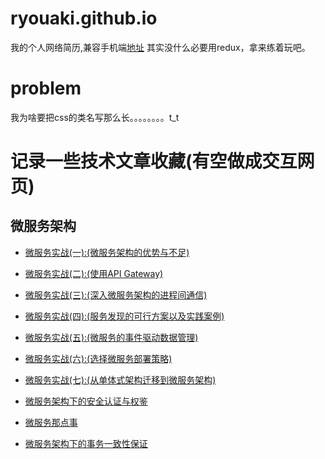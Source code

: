 # ryouaki.github.io

我的个人网络简历,兼容手机端[地址](https://ryouaki.github.io)
其实没什么必要用redux，拿来练着玩吧。

# problem

我为啥要把css的类名写那么长。。。。。。。。t_t

# 记录一些技术文章收藏(有空做成交互网页)

## 微服务架构
- [微服务实战(一):(微服务架构的优势与不足)](http://blog.longjiazuo.com/archives/1929)
- [微服务实战(二):(使用API Gateway)](http://blog.longjiazuo.com/archives/3027)
- [微服务实战(三):(深入微服务架构的进程间通信)](http://blog.longjiazuo.com/archives/3052)
- [微服务实战(四):(服务发现的可行方案以及实践案例)](http://blog.longjiazuo.com/archives/3067)
- [微服务实战(五):(微服务的事件驱动数据管理)](http://blog.longjiazuo.com/archives/3080)
- [微服务实战(六):(选择微服务部署策略)](http://blog.longjiazuo.com/archives/3095)
- [微服务实战(七):(从单体式架构迁移到微服务架构)](http://blog.longjiazuo.com/archives/3105)

- [微服务架构下的安全认证与权鉴](https://segmentfault.com/p/1210000009854971/read)
- [微服务那点事](https://segmentfault.com/p/1210000009090743/read)
- [微服务架构下的事务一致性保证](https://m.aliyun.com/yunqi/articles/66109)